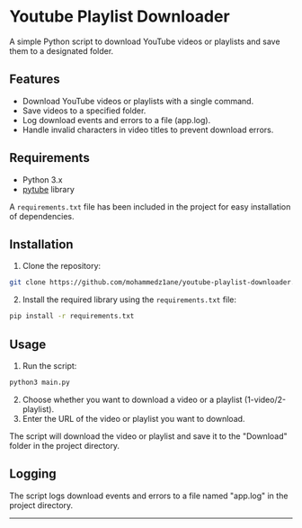 Youtube Playlist Downloader
==========================

A simple Python script to download YouTube videos or playlists and save them to a designated folder.

Features
--------

* Download YouTube videos or playlists with a single command.
* Save videos to a specified folder.
* Log download events and errors to a file (app.log).
* Handle invalid characters in video titles to prevent download errors.

Requirements
------------

* Python 3.x
* [pytube](https://pypi.org/project/pytube/) library

A `requirements.txt` file has been included in the project for easy installation of dependencies.

Installation
------------

1. Clone the repository:
```bash
git clone https://github.com/mohammedz1ane/youtube-playlist-downloader.git
```
2. Install the required library using the `requirements.txt` file:
```bash
pip install -r requirements.txt
```
Usage
-----

1. Run the script:
```bash
python3 main.py
```
2. Choose whether you want to download a video or a playlist (1-video/2-playlist).
3. Enter the URL of the video or playlist you want to download.

The script will download the video or playlist and save it to the "Download" folder in the project directory.

Logging
-------

The script logs download events and errors to a file named "app.log" in the project directory.

---